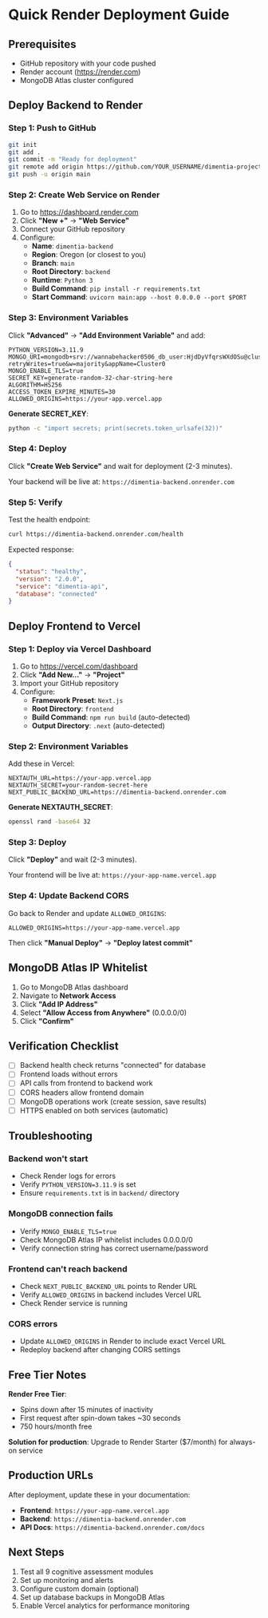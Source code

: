 # Quick Render Deployment Guide

## Prerequisites
- GitHub repository with your code pushed
- Render account (https://render.com)
- MongoDB Atlas cluster configured

## Deploy Backend to Render

### Step 1: Push to GitHub
```bash
git init
git add .
git commit -m "Ready for deployment"
git remote add origin https://github.com/YOUR_USERNAME/dimentia-project.git
git push -u origin main
```

### Step 2: Create Web Service on Render

1. Go to https://dashboard.render.com
2. Click **"New +"** → **"Web Service"**
3. Connect your GitHub repository
4. Configure:
   - **Name**: `dimentia-backend`
   - **Region**: Oregon (or closest to you)
   - **Branch**: `main`
   - **Root Directory**: `backend`
   - **Runtime**: `Python 3`
   - **Build Command**: `pip install -r requirements.txt`
   - **Start Command**: `uvicorn main:app --host 0.0.0.0 --port $PORT`

### Step 3: Environment Variables

Click **"Advanced"** → **"Add Environment Variable"** and add:

```
PYTHON_VERSION=3.11.9
MONGO_URI=mongodb+srv://wannabehacker0506_db_user:HjdDyVfqrsWXdOSu@cluster0.am7ybpw.mongodb.net/?retryWrites=true&w=majority&appName=Cluster0
MONGO_ENABLE_TLS=true
SECRET_KEY=generate-random-32-char-string-here
ALGORITHM=HS256
ACCESS_TOKEN_EXPIRE_MINUTES=30
ALLOWED_ORIGINS=https://your-app.vercel.app
```

**Generate SECRET_KEY**:
```bash
python -c "import secrets; print(secrets.token_urlsafe(32))"
```

### Step 4: Deploy

Click **"Create Web Service"** and wait for deployment (2-3 minutes).

Your backend will be live at: `https://dimentia-backend.onrender.com`

### Step 5: Verify

Test the health endpoint:
```bash
curl https://dimentia-backend.onrender.com/health
```

Expected response:
```json
{
  "status": "healthy",
  "version": "2.0.0",
  "service": "dimentia-api",
  "database": "connected"
}
```

## Deploy Frontend to Vercel

### Step 1: Deploy via Vercel Dashboard

1. Go to https://vercel.com/dashboard
2. Click **"Add New..."** → **"Project"**
3. Import your GitHub repository
4. Configure:
   - **Framework Preset**: `Next.js`
   - **Root Directory**: `frontend`
   - **Build Command**: `npm run build` (auto-detected)
   - **Output Directory**: `.next` (auto-detected)

### Step 2: Environment Variables

Add these in Vercel:

```
NEXTAUTH_URL=https://your-app.vercel.app
NEXTAUTH_SECRET=your-random-secret-here
NEXT_PUBLIC_BACKEND_URL=https://dimentia-backend.onrender.com
```

**Generate NEXTAUTH_SECRET**:
```bash
openssl rand -base64 32
```

### Step 3: Deploy

Click **"Deploy"** and wait (2-3 minutes).

Your frontend will be live at: `https://your-app-name.vercel.app`

### Step 4: Update Backend CORS

Go back to Render and update `ALLOWED_ORIGINS`:

```
ALLOWED_ORIGINS=https://your-app-name.vercel.app
```

Then click **"Manual Deploy"** → **"Deploy latest commit"**

## MongoDB Atlas IP Whitelist

1. Go to MongoDB Atlas dashboard
2. Navigate to **Network Access**
3. Click **"Add IP Address"**
4. Select **"Allow Access from Anywhere"** (0.0.0.0/0)
5. Click **"Confirm"**

## Verification Checklist

- [ ] Backend health check returns "connected" for database
- [ ] Frontend loads without errors
- [ ] API calls from frontend to backend work
- [ ] CORS headers allow frontend domain
- [ ] MongoDB operations work (create session, save results)
- [ ] HTTPS enabled on both services (automatic)

## Troubleshooting

### Backend won't start
- Check Render logs for errors
- Verify `PYTHON_VERSION=3.11.9` is set
- Ensure `requirements.txt` is in `backend/` directory

### MongoDB connection fails
- Verify `MONGO_ENABLE_TLS=true`
- Check MongoDB Atlas IP whitelist includes 0.0.0.0/0
- Verify connection string has correct username/password

### Frontend can't reach backend
- Check `NEXT_PUBLIC_BACKEND_URL` points to Render URL
- Verify `ALLOWED_ORIGINS` in backend includes Vercel URL
- Check Render service is running

### CORS errors
- Update `ALLOWED_ORIGINS` in Render to include exact Vercel URL
- Redeploy backend after changing CORS settings

## Free Tier Notes

**Render Free Tier**:
- Spins down after 15 minutes of inactivity
- First request after spin-down takes ~30 seconds
- 750 hours/month free

**Solution for production**: Upgrade to Render Starter ($7/month) for always-on service

## Production URLs

After deployment, update these in your documentation:

- **Frontend**: `https://your-app-name.vercel.app`
- **Backend**: `https://dimentia-backend.onrender.com`
- **API Docs**: `https://dimentia-backend.onrender.com/docs`

## Next Steps

1. Test all 9 cognitive assessment modules
2. Set up monitoring and alerts
3. Configure custom domain (optional)
4. Set up database backups in MongoDB Atlas
5. Enable Vercel analytics for performance monitoring
